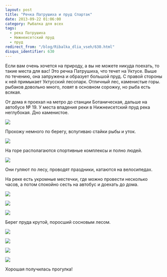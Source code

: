 ```yaml
---
layout: post
title: "Речка Патрушиха и пруд Спартак"
date: 2013-09-22 01:06:00
category: Рыбалка для всех
tags:
  - река Патрушиха
  - Нижнеисетский пруд
  - пруд
redirect_from: "/blog/Ribalka_dlia_vseh/630.html"
disqus_identifier: 630
---
```

Если вам очень хочется на природу, а вы не можете никуда поехать, то
такие места для вас! Это речка Патрушиха, что течет на Уктусе. Выше по
течению, она запружена и образует большой пруд. С правой стороны к ней
примыкает Уктусский лесопарк. Отличный лес, каменистые горы. рыбаков
довольно много, ловят в основном сорожку, но рыба есть всякая.

От дома я проехал на метро до станции Ботаническая, дальше на автобусе №
19. У места впадения реки в Нижнеисетский пруд река неглубокая. Дно
каменистое.

![](http://fishingguru.ru/uploads/images/00/00/01/2013/09/21/5ab4e4.jpg)

Прохожу немного по берегу, вспугиваю стайки рыбы и уток.

![](http://fishingguru.ru/uploads/images/00/00/01/2013/09/21/f9bc04.jpg)

На горе располагаются спортивные комплексы и полно людей.

![](http://fishingguru.ru/uploads/images/00/00/01/2013/09/21/3258d6.jpg)

Они гуляют по лесу, проводят праздники, катаются на велосипедах.

На реке есть укромные местечки, где можно провести несколько часов, а
потом спокойно сесть на автобус и доехать до дома.

![](http://fishingguru.ru/uploads/images/00/00/01/2013/09/21/818f66.jpg)

![](http://fishingguru.ru/uploads/images/00/00/01/2013/09/21/eff95c.jpg)

![](http://fishingguru.ru/uploads/images/00/00/01/2013/09/21/735284.jpg)

Берег пруда крутой, поросший сосновым лесом.

![](http://fishingguru.ru/uploads/images/00/00/01/2013/09/21/bc1f7f.jpg)

![](http://fishingguru.ru/uploads/images/00/00/01/2013/09/21/67cdc9.jpg)

![](http://fishingguru.ru/uploads/images/00/00/01/2013/09/21/15aa8a.jpg)

![](http://fishingguru.ru/uploads/images/00/00/01/2013/09/21/e8635b.jpg)

Хорошая получилась прогулка!
